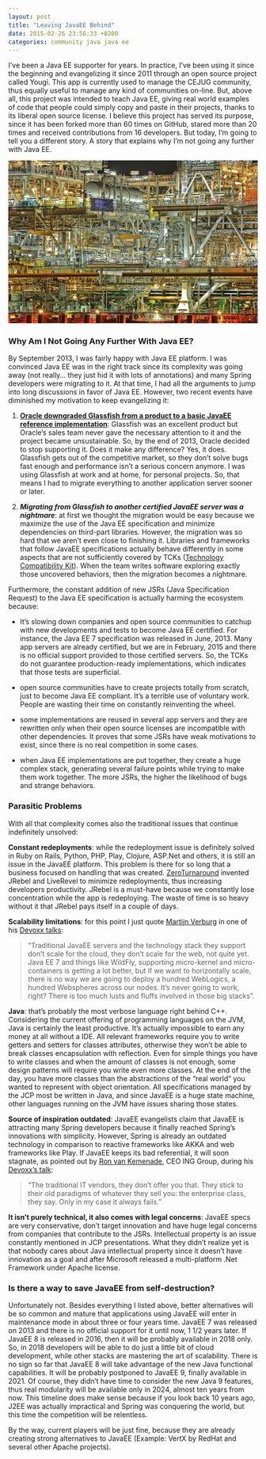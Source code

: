 ```yaml
---
layout: post
title: "Leaving JavaEE Behind"
date: 2015-02-26 23:56:33 +0200
categories: community java java ee
---
```


I’ve been a Java EE supporter for years. In practice, I’ve been using it since the beginning and evangelizing it since 2011 through an open source project called Yougi. This app is currently used to manage the CEJUG community, thus equally useful to manage any kind of communities on-line. But, above all, this project was intended to teach Java EE, giving real world examples of code that people could simply copy and paste in their projects, thanks to its liberal open source license. I believe this project has served its purpose, since it has been forked more than 60 times on GitHub, stared more than 20 times and received contributions from 16 developers. But today, I’m going to tell you a different story. A story that explains why I’m not going any further with Java EE.

![complexity-1024x668.png](/images/posts/complexity-1024x668.png)

<h3>Why Am I Not Going Any Further With Java EE?</h3>

By September 2013, I was fairly happy with Java EE platform. I was convinced Java EE was in the right track since its complexity was going away (not really… they just hid it with lots of annotations) and many Spring developers were migrating to it. At that time, I had all the arguments to jump into long discussions in favor of Java EE. However, two recent events have diminished my motivation to keep evangelizing it:

1. **[Oracle downgraded Glassfish from a product to a basic JavaEE reference implementation](/2013/11/glassfish-is-now-a-javaee-toy.html)**: Glassfish was an excellent product but Oracle’s sales team never gave the necessary attention to it and the project became unsustainable. So, by the end of 2013, Oracle decided to stop supporting it. Does it make any difference? Yes, it does. Glassfish gets out of the competitive market, so they don’t solve bugs fast enough and performance isn’t a serious concern anymore. I was using Glassfish at work and at home, for personal projects. So, that means I had to migrate everything to another application server sooner or later.

2. <em><strong>Migrating from Glassfish to another certified JavaEE server was a nightmare</strong></em>: at first we thought the migration would be easy because we maximize the use of the Java EE specification and minimize dependencies on third-part libraries. However, the migration was so hard that we aren’t even close to finishing it. Libraries and frameworks that follow JavaEE specifications actually behave differently in some aspects that are not sufficiently covered by TCKs (<a href="https://jcp.org/en/resources/guide-tck" target="blank">Technology Compatibility Kit</a>). When the team writes software exploring exactly those uncovered behaviors, then the migration becomes a nightmare.

Furthermore, the constant addition of new JSRs (Java Specification Request) to the Java EE specification is actually harming the ecosystem because:

- It’s slowing down companies and open source communities to catchup with new developments and tests to become Java EE certified. For instance, the Java EE 7 specification was released in June, 2013. Many app servers are already certified, but we are in February, 2015 and there is no official support provided to those certified servers. So, the TCKs do not guarantee production-ready implementations, which indicates that those tests are superficial.

- open source communities have to create projects totally from scratch, just to become Java EE compliant. It’s a terrible use of voluntary work. People are wasting their time on constantly reinventing the wheel.

- some implementations are reused in several app servers and they are rewritten only when their open source licenses are incompatible with other dependencies. It proves that some JSRs have weak motivations to exist, since there is no real competition in some cases.

- when Java EE implementations are put together, they create a huge complex stack, generating several failure points while trying to make them work together. The more JSRs, the higher the likelihood of bugs and strange behaviors.

<h3>Parasitic Problems</h3>

With all that complexity comes also the traditional issues that continue indefinitely unsolved:

<strong>Constant redeployments</strong>: while the redeployment issue is definitely solved in Ruby on Rails, Python, PHP, Play, Clojure, ASP.Net and others, it is still an issue in the JavaEE platform. This problem is there for so long that a business focused on handling that was created. <a href="http://zeroturnaround.com" target="blank">ZeroTurnaround</a> invented JRebel and LiveRevel to minimize redeployments, thus increasing developers productivity. JRebel is a must-have because we constantly lose concentration while the app is redeploying. The waste of time is so heavy without it that JRebel pays itself in a couple of days.

<strong>Scalability limitations</strong>: for this point I just quote <a href="https://twitter.com/karianna" target="blank">Martijn Verburg</a> in one of his <a href="https://www.parleys.com/talk/the-lean-start-up-ninja" target="blank">Devoxx talks</a>:

> “Traditional JavaEE servers and the technology stack they support don’t scale for the cloud, they don’t scale for the web, not quite yet. Java EE 7 and things like WildFly, supporting micro-kernel and micro-containers is getting a lot better, but if we want to horizontally scale, there is no way we are going to deploy a hundred WebLogics, a hundred Webspheres across our nodes. It’s never going to work, right? There is too much lusts and fluffs involved in those big stacks”.

<strong>Java</strong>: that’s probably the most verbose language right behind C++. Considering the current offering of programming languages on the JVM, Java is certainly the least productive. It’s actually impossible to earn any money at all without a IDE. All relevant frameworks require you to write getters and setters for classes attributes, otherwise they won’t be able to break classes encapsulation with reflection. Even for simple things you have to write classes and when the amount of classes is not enough, some design patterns will require you write even more classes. At the end of the day, you have more classes than the abstractions of the “real world” you wanted to represent with object orientation. All specifications managed by the JCP most be written in Java, and since JavaEE is a huge state machine, other languages running on the JVM have issues sharing those states.

<strong>Source of inspiration outdated</strong>: JavaEE evangelists claim that JavaEE is attracting many Spring developers because it finally reached Spring’s innovations with simplicity. However, Spring is already an outdated technology in comparison to reactive frameworks like AKKA and web frameworks like Play. If JavaEE keeps its bad referential, it will soon stagnate, as pointed out by <a href="http://www.ing.jobs/Netherlands/Expertise/Information-Technology/Blog/Ron-van-Kemenade-8.htm" target="blank">Ron van Kemenade</a>, CEO ING Group, during his <a href="https://www.parleys.com/talk/the-end-traditional-enterprise-it" target="blank">Devoxx’s talk</a>:

> “The traditional IT vendors, they don’t offer you that. They stick to their old paradigms of whatever they sell you: the enterprise class, they say. Only in my case it always fails.”

<strong>It isn’t purely technical, it also comes with legal concerns</strong>: JavaEE specs are very conservative, don’t target innovation and have huge legal concerns from companies that contribute to the JSRs. Intellectual property is an issue constantly mentioned in JCP presentations. What they didn’t realize yet is that nobody cares about Java intellectual property since it doesn’t have innovation as a goal and after Microsoft released a multi-platform .Net Framework under Apache license.

<h3>Is there a way to save JavaEE from self-destruction?</h3>

Unfortunately not. Besides everything I listed above, better alternatives will be so common and mature that applications using JavaEE will enter in maintenance mode in about three or four years time. JavaEE 7 was released on 2013 and there is no official support for it until now, 1 1/2 years later. If JavaEE 8 is released in 2016, then it will be probably available in 2018 only. So, in 2018 developers will be able to do just a little bit of cloud development, while other stacks are mastering the art of scalability. There is no sign so far that JavaEE 8 will take advantage of the new Java functional capabilities. It will be probably postponed to JavaEE 9, finally available in 2021. Of course, they didn’t have time to consider the new Java 9 features, thus real modularity will be available only in 2024, almost ten years from now. This timeline does make sense because if you look back 10 years ago, J2EE was actually impractical and Spring was conquering the world, but this time the competition will be relentless.

By the way, current players will be just fine, because they are already creating strong alternatives to JavaEE (Example: VertX by RedHat and several other Apache projects).
